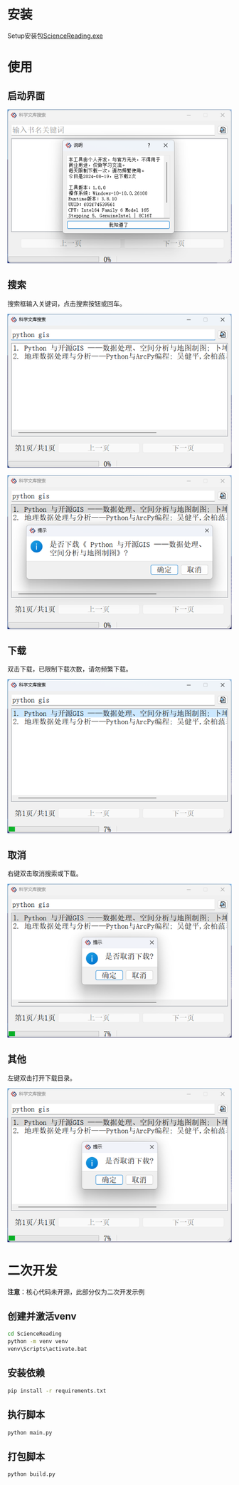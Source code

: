 # 安装

Setup安装包[ScienceReading.exe](https://github.com/KmBase/ScienceReading/releases/download/release/ScienceReading-1.0.0e-Setup-Windows-64.exe)

# 使用

## 启动界面

![launch.png](https://raw.githubusercontent.com/KmBase/ScienceReading/master/docs/launch.png)

## 搜索

搜索框输入关键词，点击搜索按钮或回车。

![example01.png](https://raw.githubusercontent.com/KmBase/ScienceReading/master/docs/example01.png)

![example02.png](https://raw.githubusercontent.com/KmBase/ScienceReading/master/docs/example02.png)

## 下载

双击下载，已限制下载次数，请勿频繁下载。

![example03.png](https://raw.githubusercontent.com/KmBase/ScienceReading/master/docs/example03.png)


## 取消

右键双击取消搜索或下载。

![example04.png](https://raw.githubusercontent.com/KmBase/ScienceReading/master/docs/example04.png)


## 其他

左键双击打开下载目录。

![example05.png](https://raw.githubusercontent.com/KmBase/ScienceReading/master/docs/example04.png)

# 二次开发

**注意**：核心代码未开源，此部分仅为二次开发示例

## 创建并激活venv

```bash
cd ScienceReading
python -m venv venv
venv\Scripts\activate.bat
```

## 安装依赖

```bash
pip install -r requirements.txt
```

## 执行脚本

```bash
python main.py
```

## 打包脚本

```bash
python build.py
```
